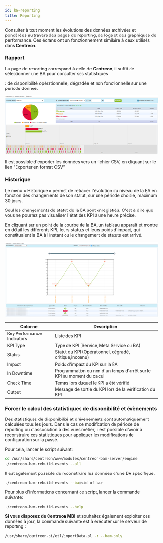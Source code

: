 ```yaml
---
id: ba-reporting
title: Reporting
---
```


Consulter à tout moment les évolutions des données archivées et
pondérées au travers des pages de reporting, de logs et des graphiques
de performance. Ces écrans ont un fonctionnement similaire à ceux
utilisés dans **Centreon**.

### Rapport

La page de reporting correspond à celle de **Centreon**, il suffit de sélectionner une BA pour consulter ses statistiques

:   de disponibilité opérationnelle, dégradée et non fonctionnelle sur
    une période donnée.

![image](../assets/service-mapping/guide/reporting.png)

Il est possible d'exporter les données vers un fichier CSV, en cliquant
sur le lien "Exporter en format CSV".

### Historique

Le menu « Historique » permet de retracer l'évolution du niveau de la
BA en fonction des changements de son statut, sur une période choisie,
maximum 30 jours.

Seul les changements de statut de la BA sont enregistrés. C'est à dire
que vous ne pourrez pas visualiser l'état des KPI à une heure précise.

En cliquant sur un point de la courbe de la BA, un tableau apparaît et
montre en détail les différents KPI, leurs statuts et leurs poids
d'impact, qui constituaient la BA à l'instant ou le changement de
statuts est arrivé.

![image](../assets/service-mapping/logs.png)

  Colonne      |    Description
--------------------|--------------------------------------------------
  Key Performance Indicators   |  Liste des KPI
  KPI Type         |    Type de KPI (Service, Meta Service ou BA)
  Status         |      Statut du KPI (Opérationnel, dégradé, critique,inconnu)
  Impact         |      Poids d'impact du KPI sur la BA
  In Downtime      |    Programmation ou non d'un temps d'arrêt sur le KPI au moment du calcul
  Check Time      |     Temps lors duquel le KPI a été vérifié
  Output       |        Message de sortie du KPI lors de la vérification du KPI

### Forcer le calcul des statistiques de disponibilité et évènements

Des statistiques de disponibilité et d\'évènements sont automatiquement
calculées tous les jours. Dans le cas de modification de période de
reporting ou d\'association à des vues métier, il est possible d\'avoir
à reconstruire ces statistiques pour appliquer les modifications de
configuration sur la passé.

Pour cela, lancer le script suivant:
```Bash
cd /usr/share/centreon/www/modules/centreon-bam-server/engine
./centreon-bam-rebuild-events --all
```
Il est également possible de reconstruire les données d'une BA spécifique:
```Bash
./centreon-bam-rebuild-events --ba=<id of ba>
```
Pour plus d\'informations concernant ce script, lancer la commande suivante:
```Bash
./centreon-bam-rebuild-events --help
```
**Si vous disposez de Centreon MBI** et souhaitez également exploiter
ces données à jour, la commande suivante est à exécuter sur le serveur
de reporting :
```Bash
/usr/share/centreon-bi/etl/importData.pl -r --bam-only
```
